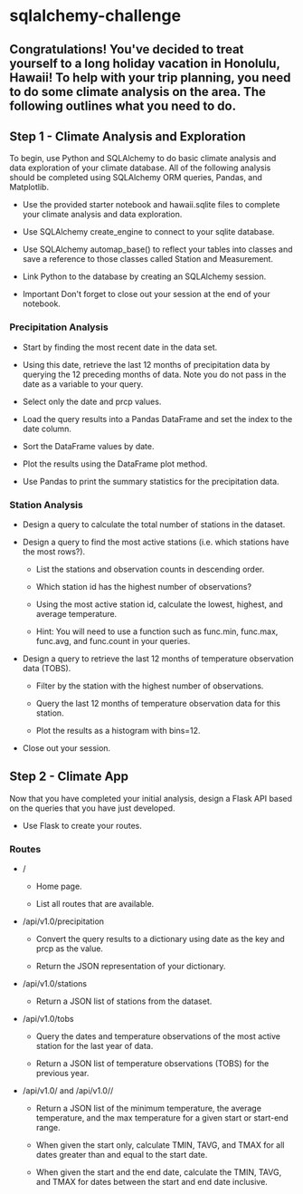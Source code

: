 # sqlalchemy-challenge

## Congratulations! You've decided to treat yourself to a long holiday vacation in Honolulu, Hawaii! To help with your trip planning, you need to do some climate analysis on the area. The following outlines what you need to do.

## Step 1 - Climate Analysis and Exploration
To begin, use Python and SQLAlchemy to do basic climate analysis and data exploration of your climate database. All of the following analysis should be completed using SQLAlchemy ORM queries, Pandas, and Matplotlib.


- Use the provided starter notebook and hawaii.sqlite files to complete your climate analysis and data exploration.


- Use SQLAlchemy create_engine to connect to your sqlite database.


- Use SQLAlchemy automap_base() to reflect your tables into classes and save a reference to those classes called Station and Measurement.


- Link Python to the database by creating an SQLAlchemy session.


- Important Don't forget to close out your session at the end of your notebook.



### Precipitation Analysis


- Start by finding the most recent date in the data set.


- Using this date, retrieve the last 12 months of precipitation data by querying the 12 preceding months of data. Note you do not pass in the date as a variable to your query.


- Select only the date and prcp values.


- Load the query results into a Pandas DataFrame and set the index to the date column.


- Sort the DataFrame values by date.


- Plot the results using the DataFrame plot method.



- Use Pandas to print the summary statistics for the precipitation data.



### Station Analysis


- Design a query to calculate the total number of stations in the dataset.


- Design a query to find the most active stations (i.e. which stations have the most rows?).


  - List the stations and observation counts in descending order.


  - Which station id has the highest number of observations?


  - Using the most active station id, calculate the lowest, highest, and average temperature.


  - Hint: You will need to use a function such as func.min, func.max, func.avg, and func.count in your queries.




- Design a query to retrieve the last 12 months of temperature observation data (TOBS).


  - Filter by the station with the highest number of observations.


  - Query the last 12 months of temperature observation data for this station.


  - Plot the results as a histogram with bins=12.





- Close out your session.




## Step 2 - Climate App
Now that you have completed your initial analysis, design a Flask API based on the queries that you have just developed.

- Use Flask to create your routes.


### Routes


- /


  - Home page.


  - List all routes that are available.




- /api/v1.0/precipitation


  - Convert the query results to a dictionary using date as the key and prcp as the value.


  - Return the JSON representation of your dictionary.




- /api/v1.0/stations

  - Return a JSON list of stations from the dataset.



- /api/v1.0/tobs


  - Query the dates and temperature observations of the most active station for the last year of data.


  - Return a JSON list of temperature observations (TOBS) for the previous year.




- /api/v1.0/<start> and /api/v1.0/<start>/<end>


  - Return a JSON list of the minimum temperature, the average temperature, and the max temperature for a given start or start-end range.


  - When given the start only, calculate TMIN, TAVG, and TMAX for all dates greater than and equal to the start date.


  - When given the start and the end date, calculate the TMIN, TAVG, and TMAX for dates between the start and end date inclusive.
